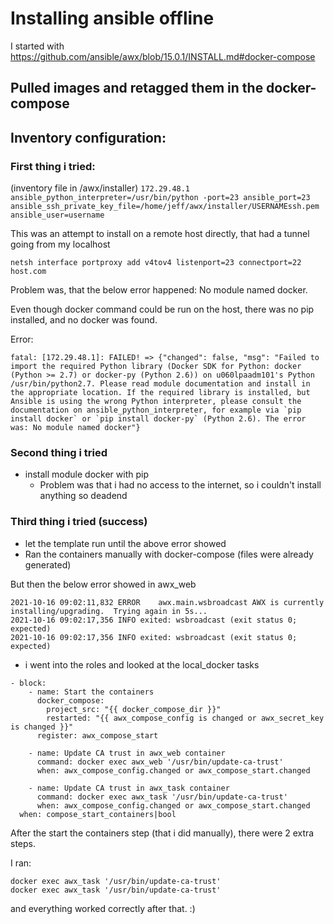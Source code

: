 # Installing ansible offline

I started with https://github.com/ansible/awx/blob/15.0.1/INSTALL.md#docker-compose

## Pulled images and retagged them in the docker-compose

## Inventory configuration:

### First thing i tried:

(inventory file in /awx/installer)
```172.29.48.1 ansible_python_interpreter=/usr/bin/python -port=23 ansible_port=23 ansible_ssh_private_key_file=/home/jeff/awx/installer/USERNAMEssh.pem ansible_user=username```

This was an attempt to install on a remote host directly, that had a tunnel going from my localhost

```netsh interface portproxy add v4tov4 listenport=23 connectport=22 host.com```

Problem was, that the below error happened: No module named docker.

Even though docker command could be run on the host, there was no pip installed, and no docker was found.

Error:

```
fatal: [172.29.48.1]: FAILED! => {"changed": false, "msg": "Failed to import the required Python library (Docker SDK for Python: docker (Python >= 2.7) or docker-py (Python 2.6)) on u060lpaadm101's Python /usr/bin/python2.7. Please read module documentation and install in the appropriate location. If the required library is installed, but Ansible is using the wrong Python interpreter, please consult the documentation on ansible_python_interpreter, for example via `pip install docker` or `pip install docker-py` (Python 2.6). The error was: No module named docker"}
```

### Second thing i tried 

- install module docker with pip
    - Problem was that i had no access to the internet, so i couldn't install anything so deadend

### Third thing i tried (success)

- let the template run until the above error showed
- Ran the containers manually with docker-compose (files were already generated)

But then the below error showed in awx_web
```
2021-10-16 09:02:11,832 ERROR    awx.main.wsbroadcast AWX is currently installing/upgrading.  Trying again in 5s...
2021-10-16 09:02:17,356 INFO exited: wsbroadcast (exit status 0; expected)
2021-10-16 09:02:17,356 INFO exited: wsbroadcast (exit status 0; expected)
```

- i went into the roles and looked at the local_docker tasks
```
- block:
    - name: Start the containers
      docker_compose:
        project_src: "{{ docker_compose_dir }}"
        restarted: "{{ awx_compose_config is changed or awx_secret_key is changed }}"
      register: awx_compose_start

    - name: Update CA trust in awx_web container
      command: docker exec awx_web '/usr/bin/update-ca-trust'
      when: awx_compose_config.changed or awx_compose_start.changed

    - name: Update CA trust in awx_task container
      command: docker exec awx_task '/usr/bin/update-ca-trust'
      when: awx_compose_config.changed or awx_compose_start.changed
  when: compose_start_containers|bool
```

After the start the containers step (that i did manually), there were 2 extra steps.

I ran:
```
docker exec awx_task '/usr/bin/update-ca-trust'
docker exec awx_task '/usr/bin/update-ca-trust'
```

and everything worked correctly after that. :)